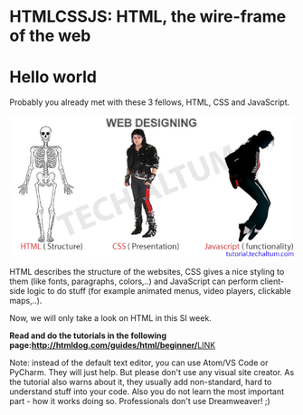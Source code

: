 # HTMLCSSJS: HTML, the wire-frame of the web

## <h1>Hello world</h1>

Probably you already met with these 3 fellows, HTML, CSS and JavaScript.

![jacko.jpg](media/Web%20with%20Python%20module%20resources/jacko.jpg)

HTML describes the structure of the websites, CSS gives a nice styling to them (like fonts, paragraphs, colors,..) and JavaScript can perform client-side logic to do stuff (for example animated menus, video players, clickable maps,..).

Now, we will only take a look on HTML in this SI week.

**Read and do the tutorials in the following page:<http://htmldog.com/guides/html/beginner/>**[LINK](http://htmldog.com/guides/html/beginner/)

Note: instead of the default text editor, you can use Atom/VS Code or PyCharm. They will just help. But please don't use any visual site creator. As the tutorial also warns about it, they usually add non-standard, hard to understand stuff into your code. Also you do not learn the most important part - how it works doing so. Professionals don't use Dreamweaver! ;) 
